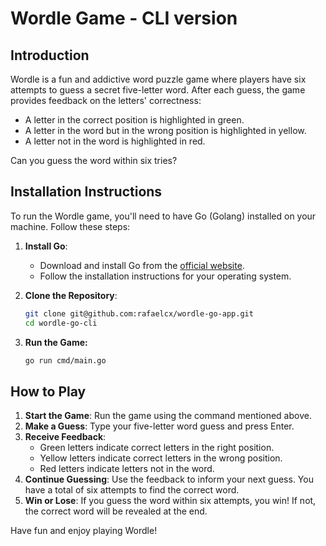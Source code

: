 # Wordle Game - CLI version

## Introduction

Wordle is a fun and addictive word puzzle game where players have six attempts to guess a secret five-letter word. After each guess, the game provides feedback on the letters' correctness: 
- A letter in the correct position is highlighted in green.
- A letter in the word but in the wrong position is highlighted in yellow.
- A letter not in the word is highlighted in red.

Can you guess the word within six tries?

## Installation Instructions

To run the Wordle game, you'll need to have Go (Golang) installed on your machine. Follow these steps:

1. **Install Go**:
    - Download and install Go from the [official website](https://golang.org/dl/).
    - Follow the installation instructions for your operating system.

2. **Clone the Repository**:
   ```bash
   git clone git@github.com:rafaelcx/wordle-go-app.git
   cd wordle-go-cli

3. **Run the Game:**
   ```bash
   go run cmd/main.go

## How to Play

1. **Start the Game**: Run the game using the command mentioned above.
2. **Make a Guess**: Type your five-letter word guess and press Enter.
3. **Receive Feedback**:
    - Green letters indicate correct letters in the right position.
    - Yellow letters indicate correct letters in the wrong position.
    - Red letters indicate letters not in the word.
4. **Continue Guessing**: Use the feedback to inform your next guess. You have a total of six attempts to find the correct word.
5. **Win or Lose**: If you guess the word within six attempts, you win! If not, the correct word will be revealed at the end.

Have fun and enjoy playing Wordle!

